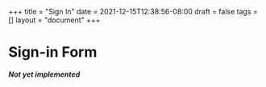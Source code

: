 +++
title = "Sign In"
date = 2021-12-15T12:38:56-08:00
draft = false
tags = []
layout = "document"
+++

# Sign-in Form

***Not yet implemented***